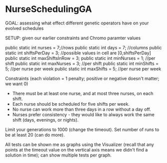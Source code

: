 # NurseSchedulingGA

GOAL: assessing what effect different genetic operators have on your evolved schedules

SETUP: given our earlier constraints and Chromo paramter values

  public static int nurses = 7;//rows
	public static int days = 7; //columns
	public static int shiftsPerDay = 3; //possible values in cell are [0,shiftsPerDay]
	public static int maxShiftsInRow = 3;
	public static int minNurses = 1; //per shift
	public static int maxNurses = 3; //per shift
	public static int minShifts = 5; //per nurse per week
	public static int maxShifts = 5; //per nurse per week

Constraints (each violation = 1 penalty; positive or negative doesn't matter; we want 0)
- There must be at least one nurse, and at most three nurses, on each shift. 
- Each nurse should be scheduled for five shifts per week. 
- No nurse can work more than three days in a row without a day off. 
- Nurses prefer consistency - they would like to always work the same shift (days, evenings,  or nights). 

Limit your generations to 1000 (change the timeout).
Set number of runs to be at least 20 (can do more).

All tests can be shown me as graphs using the Visualizer (recall that any points at the timeout value on the vertical axis means we didn't find a solution in time); can show multiple tests per graph.
